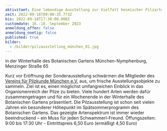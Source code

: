 ```yaml
---
aktivitaet: Eine lebendige Ausstellung zur Vielfalt heimischer Pilzarten
zeit: 2022-09-16T09:00:35.773Z
bis: 2022-09-18T17:30:00.000Z
customdate: 16.-18. September 2023
anmeldung_offen: false
anmeldung_noetig: false
published: true
bilder:
  - /bilder/pilzausstellung_münchen_01.jpg
---
```

in der Winterhalle des Botanischen Gartens München-Nymphenburg, Menzinger Straße 65

Kurz vor Eröffnung der Sonderausstellung schwärmen die Mitglieder des [Vereins für Pilzkunde München e.V.](https://www.pilze-muenchen.de/) aus, um frische Ausstellungsobjekte zu sammeln. Ziel ist es, einen möglichst umfangreichen Einblick in das Organismenreich der Pilze zu bieten. Viele hundert Arten werden dafür zusammengetragen und für ein Wochenende in der Winterhalle des Botanischen Gartens präsentiert. Die Pilzausstellung ist schon seit vielen Jahren ein besonderer Höhepunkt im Spätsommerprogramm des Botanischen Gartens. Das gezeigte Artenspektrum ist immer wieder beeindruckend – ein Muss für jeden Schwammerl-Freund. Öffungszeiten: 9:00 bis 17:30 Uhr - Eintrittspreis 6,50 Euro (ermäßigt 4,50 Euro)
